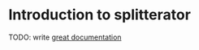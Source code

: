 # Introduction to splitterator

TODO: write [great documentation](http://jacobian.org/writing/great-documentation/what-to-write/)
